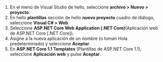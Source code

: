 1. En el menú de Visual Studio de hello, seleccione **archivo > Nuevo > proyecto**.
2. En hello **plantillas** sección de hello **nuevo proyecto** cuadro de diálogo, seleccione **Visual C# > Web**.
3. Seleccione **ASP.NET Core Web Application (.NET Core)**(Aplicación web de ASP.NET Core [.NET Core]).
4. Asigne a la nueva aplicación de un nombre (o toman Hola predeterminado) y seleccione **Aceptar**.
5. En **ASP.NET Core 1.1 Templates** (Plantillas de ASP.NET Core 1.1), seleccione **Aplicación web** y pulse **Aceptar**.

